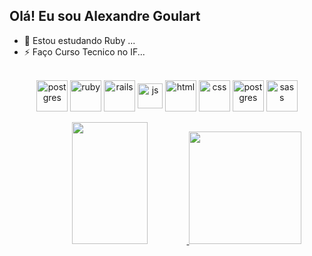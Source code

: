 ## Olá! Eu sou Alexandre Goulart

- 🌱 Estou estudando Ruby  ...
- ⚡ Faço Curso Tecnico no IF...


<div align="center" style="display: inline_block"><br>
  <img align="center" alt="postgres" height="50" width="50" src="https://cdn.jsdelivr.net/gh/devicons/devicon/icons/linux/linux-original.svg">
  <img align="center" alt="ruby" height="50" width="50" src="https://cdn.jsdelivr.net/gh/devicons/devicon/icons/ruby/ruby-plain-wordmark.svg">
  <img align="center" alt="rails" height="50" width="50" src="https://cdn.jsdelivr.net/gh/devicons/devicon/icons/rails/rails-plain-wordmark.svg">
  <img align="center" alt="js" height="40" width="40" src="https://cdn.jsdelivr.net/gh/devicons/devicon/icons/javascript/javascript-original.svg">
  <img align="center" alt="html" height="50" width="50" src="https://cdn.jsdelivr.net/gh/devicons/devicon/icons/html5/html5-plain-wordmark.svg">
  <img align="center" alt="css" height="50" width="50" src="https://cdn.jsdelivr.net/gh/devicons/devicon/icons/css3/css3-plain-wordmark.svg">
  <img align="center" alt="postgres" height="50" width="50" src="https://cdn.jsdelivr.net/gh/devicons/devicon/icons/postgresql/postgresql-plain-wordmark.svg">
  <img align="center" alt="sass" height="50" width="50" s src="https://cdn.jsdelivr.net/gh/devicons/devicon/icons/sass/sass-original.svg" />   
</div><br>



<div align="center">
  <a href="https://github.com/AlexandreGoular">
      <img width="49%" height="195px" src="https://github-readme-stats.vercel.app/api?username=AlexandreGoular&show_icons=true&count_private=true&hide_border=true&theme=nighttow&bg_color=1C1C1C&alt="AlexandreGoular Stars" /> 
    <img height="180em" src="https://github-readme-stats.vercel.app/api/top-langs/?username=AlexandreGoular&layout=compact&langs_count=6&theme=nightowl&bg_color=1C1C1C&hide_border=true"/>

  </a>
</div><br>

